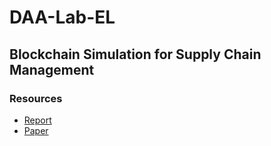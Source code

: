 # DAA-Lab-EL

## Blockchain Simulation for Supply Chain Management

### Resources

* [Report](https://docs.google.com/document/d/1Xk8POtbVw8_nhK8Dc9fjyZ7ZSNqfZTebjM1RemIaBzs/edit?usp=sharing)
* [Paper](https://www.overleaf.com/3348832666xdwwhvnczvvv#f60019)
